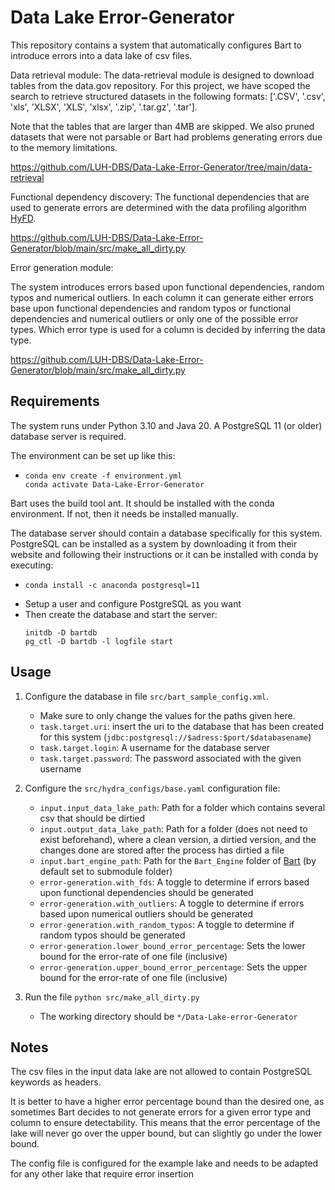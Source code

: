 # Data Lake Error-Generator
This repository contains a system that automatically configures Bart to introduce errors into a data lake of csv files. 

Data retrieval module: The data-retrieval module is designed to download tables from the data.gov repository. For this project, we have scoped the search to retrieve structured datasets in the following formats:
['.CSV', '.csv', 'xls', 'XLSX', 'XLS', 'xlsx', '.zip', '.tar.gz', '.tar'].

Note that the tables that are larger than 4MB are skipped. 
We also pruned datasets that were not parsable or Bart had problems generating errors due to the memory limitations. 

https://github.com/LUH-DBS/Data-Lake-Error-Generator/tree/main/data-retrieval

Functional dependency discovery: The functional dependencies that are used to generate errors are determined with the data
profiling algorithm [HyFD](https://dl.acm.org/doi/10.1145/2882903.2915203).

https://github.com/LUH-DBS/Data-Lake-Error-Generator/blob/main/src/make_all_dirty.py

Error generation module: 

The system introduces errors based upon functional dependencies, random typos and numerical outliers. In each column it
can generate either errors base upon functional dependencies and random typos or functional dependencies and 
numerical outliers or only one of the possible error types. Which error type is used for a column is decided by 
inferring the data type. 

https://github.com/LUH-DBS/Data-Lake-Error-Generator/blob/main/src/make_all_dirty.py


## Requirements
The system runs under Python 3.10 and Java 20. A PostgreSQL 11 (or older) database server is required.

The environment can be set up like this:
- ```shell
  conda env create -f environment.yml
  conda activate Data-Lake-Error-Generator

Bart uses the build tool ant. It should be installed with the conda environment. If not, then it needs be installed manually.

The database server should contain a database specifically for this system.
PostgreSQL can be installed as a system by downloading it from their website and following their instructions or
it can be installed with conda by executing:

- ```shell
  conda install -c anaconda postgresql=11
- Setup a user and configure PostgreSQL as you want
- Then create the database and start the server:
   ```shell
   initdb -D bartdb
   pg_ctl -D bartdb -l logfile start

## Usage
1. Configure the database in file ``src/bart_sample_config.xml``.
   - Make sure to only change the values for the paths given here.
   - ``task.target.uri``: insert the uri to the database that has been created for this system
   (``jdbc:postgresql://$adress:$port/$databasename``) 
   - ``task.target.login``: A username for the database server
   - ``task.target.password``: The password associated with the given username

2. Configure the ``src/hydra_configs/base.yaml`` configuration file:
   - ``input.input_data_lake_path``: Path for a folder which contains several csv that should be dirtied
   - ``input.output_data_lake_path``: Path for a folder (does not need to exist beforehand), where a clean version, 
   a dirtied version, and the changes done are stored after the process has dirtied a file
   - ``input.bart_engine_path``: Path for the ``Bart_Engine`` folder of [Bart](https://github.com/dbunibas/BART) (by default set to submodule folder)
   - ``error-generation.with_fds``: A toggle to determine if errors based upon functional dependencies should be generated
   - ``error-generation.with_outliers``: A toggle to determine if errors based upon numerical outliers should be generated
   - ``error-generation.with_random_typos``: A toggle to determine if random typos should be generated
   - ``error-generation.lower_bound_error_percentage``: Sets the lower bound for the error-rate of one file (inclusive)
   - ``error-generation.upper_bound_error_percentage``: Sets the upper bound for the error-rate of one file (inclusive)

3. Run the file ``python src/make_all_dirty.py``
   - The working directory should be ``*/Data-Lake-error-Generator``

## Notes
The csv files in the input data lake are not allowed to contain PostgreSQL keywords as headers.

It is better to have a higher error percentage bound than the desired one, as sometimes Bart decides to not generate
errors for a given error type and column to ensure detectability. This means that the error percentage of the lake will
never go over the upper bound, but can slightly go under the lower bound.

The config file is configured for the example lake and needs to be adapted for any other lake that require error 
insertion
